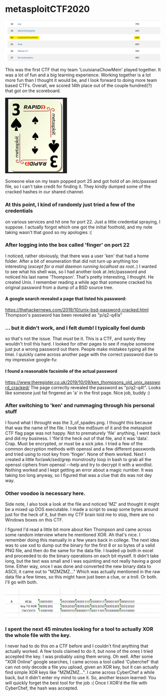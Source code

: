 # metasploitCTF2020

<img src="results.png">

This was the first CTF that my team 'LouisianaChowMein' played together. It was a lot of fun and a big learning experience. Working together is a lot more fun than I thought it would be, and I look forward to doing more team based CTFs. Overall, we scored 14th place out of the couple hundred(?) that got on the scoreboard.

<img src="3_of_spades.png" width="200">

Someone else on my team popped port 25 and got hold of an /etc/passwd file, so I can't take credit for finding it. They kindly dumped some of the cracked hashes in our shared channel.

### At this point, I kind of randomly just tried a few of the credentials 
on various services and hit one for port 22. Just a little credential spraying, I suppose. I actually forgot which one
got the initial foothold, and my note taking wasn't that good so my apologies :(

### After logging into the box called 'finger' on port 22
I noticed, rather obviously, that there was a user 'ken' that had a home folder. After a bit of enumeration that did not turn up anything too interesting (*except for a mail daemon running localhost as root..*) I wanted to see what his shell was, so I had another look at /etc/password and noticed his last name 'Thompson'. That's pretty interesting, I thought. He created Unix. I remember reading a while ago that someone cracked his original password from a dump of a BSD source tree.

#### A google search revealed a page that listed his password:
https://thehackernews.com/2019/10/unix-bsd-password-cracked.html
Thompson's password has been revealed as "p/q2-q4!a"

### ... but it didn't work, and I felt dumb! I typically feel dumb
so that's not the issue. That *must* be it. This is a CTF, and surely they wouldn't troll this hard. I looked for other pages to see if maybe someone just put a wrong password out there. People make mistakes typing all the tmei. I quickly came across another page with the correct password due to my impressive google-fu:

#### I found a reasonable facsimile of the actual password
https://www.theregister.co.uk/2019/10/09/ken_thompsons_old_unix_password_cracked/
The page correctly revealed the password as "p/q2-q4!". Looks like someone just fat fingered an 'a' in the first page. Nice job, buddy :)

### After switching to 'ken' and rummaging through his personal stuff
I found what I throught was the 3_of_spades.png. I thought this because that was the name of the file. I took the md5sum of it and the metasploit CTF flag page was not happy. Not to prematurely 'file' anything, I went back and did my business. I 'file'd the heck out of that file, and it was 'data'. Crap. Must be encrypted, or must be a sick joke. I tried a few of the common decryption methods with openssl and a few different passwords and tried using to root key from 'finger'. None of them worked. Next I created a little for/awk/sed/grep monstrosity loop in bash to grab all the openssl ciphers from openssl --help and try to decrypt it with a wordlist. Nothing worked and I kept getting an error about a magic number. It was taking too long anyway, so I figured that was a clue that dis was not dey way. 

### Other voodoo is necessary here. 
Side note, I also took a look at the file and noticed 'MZ' and thought it might be a mixed up DOS executable. I made a script to swap some bytes around just for the heck of it, but then my CTF brain told me to stop, there are no Windows boxes on this CTF.

I figured I'd read a little bit more about Ken Thompson and came across some random interview where he mentioned XOR. Ah that's nice. I remember doing this manually in a few years back in college. The next idea
was to use xxd to dump out the binary for the first 8 or so bytes of a valid PNG file, and then do the same for the data file. I loaded up both in excel and proceeded to do the binary operations on each bit myself. It
didn't take long, but the text was small and I was squinting and not really having a good time. Either way, once I was done and converted the new binary data to ASCII, it came out to "MZMZMZ..." Which was actually mentioned in the raw data file a few times, so this might have just been a clue, or a troll. Or both. I'll go with both.

![Image description](excel_xor.png)

### I spent the next 45 minutes looking for a tool to actually XOR the whole file with the key. 
I never had to do this on a CTF before and I couldn't find anything that actually worked. A few tools claimed to do it, but none of the ones I tried accepted the key. I was probably using them wrong. Oh well. After some "XOR Online" google searches, I came across a tool called 'Cyberchef' that can not only decode a file you upload, given an XOR key, but it can actually find simple XOR keys like "MZMZMZ...". I came across CyberChef a while back, but it didn't enter my mind to use it. So, another lesson learned: You will quickly forget the best tool for the job :( Once I XOR'd the file with CyberChef, the hash was accepted.

